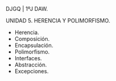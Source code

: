 DJGQ | 1ºJ DAW.

UNIDAD 5. HERENCIA Y POLIMORFISMO.

- Herencia.
- Composición.
- Encapsulación.
- Polimorfismo.
- Interfaces.
- Abstracción.
- Excepciones.
